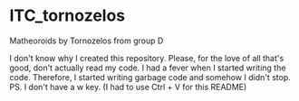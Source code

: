 # ITC_tornozelos
Matheoroids by Tornozelos from group D

I don't know why I created this repository. Please, for the love of all that's good, don't actually read my code.
I had a fever when I started writing the code. Therefore, I started writing garbage code and somehow I didn't stop.
PS. I don't have a w key. (I had to use Ctrl + V for this README)
